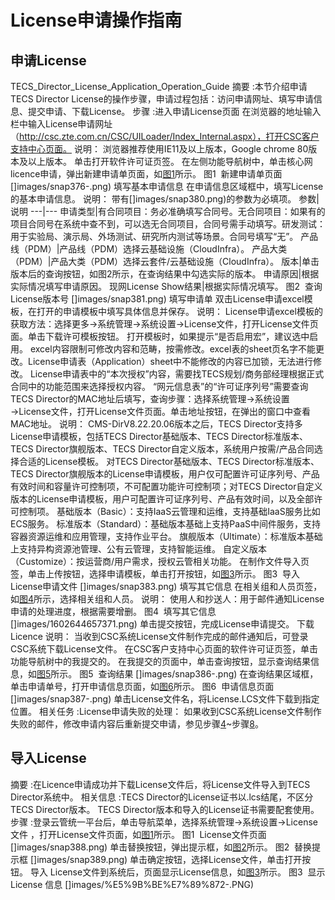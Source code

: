 # License申请操作指南 
## 申请License 
TECS_Director_License_Application_Operation_Guide 
摘要 :本节介绍申请TECS Director License的操作步骤，申请过程包括：访问申请网址、填写申请信息、提交申请、下载License。
步骤 :进入申请License页面
在浏览器的地址输入栏中输入License申请网址（http://csc.zte.com.cn/CSC/UILoader/Index_Internal.aspx），打开CSC客户支持中心页面。
 说明： 
浏览器推荐使用IE11及以上版本，Google
chrome 80版本及以上版本。 
单击打开软件许可证页签。
在左侧功能导航树中，单击核心网licence申请，弹出新建申请单页面，如[图1](1602298756694.html#z58ea7ef2d2494fcaa9d829eef010f211__b54b035a-7f8f-4109-8f87-9f1b701b5063)所示。
图1  新建申请单页面
[]images/snap376-.png)
填写基本申请信息
在申请信息区域框中，填写License的基本申请信息。
 说明： 
带有[]images/snap380.png)的参数为必填项。
参数|说明
---|---
申请类型|有合同项目：务必准确填写合同号。无合同项目：如果有的项目合同号在系统中查不到，可以选无合同项目，合同号需手动填写。研发测试：用于实验局、演示局、外场测试、研究所内测试等场景。合同号填写“无”。
产品线（PDM）|产品线（PDM）选择云基础设施（CloudInfra）。
产品大类（PDM）|产品大类（PDM）选择云套件/云基础设施（CloudInfra）。
版本|单击版本后的查询按钮，如图2所示，在查询结果中勾选实际的版本。
申请原因|根据实际情况填写申请原因。
现网License Show结果|根据实际情况填写。
图2  查询License版本号
[]images/snap381.png)
填写申请单
双击License申请excel模板，在打开的申请模板中填写具体信息并保存。 
 说明： 
License申请excel模板的获取方法：选择更多→系统管理→系统设置→License文件，打开License文件页面。单击下载许可模板按钮。 
打开模板时，如果提示“是否启用宏”，建议选中启用。 
excel内容限制可修改内容和范畴，按需修改。excel表的sheet页名字不能更改。License申请表（Application）sheet中不能修改的内容已加锁，无法进行修改。 
License申请表中的“本次授权”内容，需要找TECS规划/商务部经理根据正式合同中的功能范围来选择授权内容。 
“网元信息表”的“许可证序列号”需要查询TECS Director的MAC地址后填写，查询步骤：选择系统管理→系统设置→License文件，打开License文件页面。单击地址按钮，在弹出的窗口中查看MAC地址。 
 说明： 
CMS-DirV8.22.20.06版本之后，TECS Director支持多License申请模板，包括TECS Director基础版本、TECS Director标准版本、TECS Director旗舰版本、TECS Director自定义版本，系统用户按需/产品合同选择合适的License模板。
对TECS Director基础版本、TECS Director标准版本、TECS Director旗舰版本的License申请模板，用户仅可配置许可证序列号、产品有效时间和容量许可控制项，不可配置功能许可控制项；对TECS Director自定义版本的License申请模板，用户可配置许可证序列号、产品有效时间，以及全部许可控制项。
基础版本（Basic）：支持IaaS云管理和运维，支持基础IaaS服务比如ECS服务。 
标准版本（Standard）：基础版本基础上支持PaaS中间件服务，支持容器资源运维和应用管理，支持作业平台。 
旗舰版本（Ultimate）：标准版本基础上支持异构资源池管理、公有云管理，支持智能运维。 
自定义版本（Customize）：按运营商/用户需求，授权云管相关功能。 
在制作文件导入页签，单击上传按钮，选择申请模板，单击打开按钮，如[图3](1602298756694.html#z58ea7ef2d2494fcaa9d829eef010f211__f995bec3-30dc-4d4e-83b4-4c9ec2eecf3c)所示。
图3  导入 License申请文件
[]images/snap383.png)
填写其它信息
在相关组和人员页签，如[图4](1602298756694.html#z58ea7ef2d2494fcaa9d829eef010f211__f4262b08-907f-4689-a73d-1c2c44b75428)所示，选择相关组和人员。
 说明： 
使用人和抄送人：用于邮件通知License申请的处理进度，根据需要增删。
图4  填写其它信息
[]images/1602644657371.png)
单击提交按钮，完成License申请提交。
下载Licence
 说明： 
当收到CSC系统License文件制作完成的邮件通知后，可登录CSC系统下载License文件。 
在CSC客户支持中心页面的软件许可证页签，单击功能导航树中的我提交的。
在我提交的页面中，单击查询按钮，显示查询结果信息，如[图5](1602298756694.html#z58ea7ef2d2494fcaa9d829eef010f211__212e854f-7aec-4a6f-9300-c54b31c6d7bb)所示。
图5  查询结果
[]images/snap386-.png)
在查询结果区域框，单击申请单号，打开申请信息页面，如[图6](1602298756694.html#z58ea7ef2d2494fcaa9d829eef010f211__7a3511dc-2c1d-40c6-bb75-23b22c79995a)所示。
图6  申请信息页面
[]images/snap387-.png)
单击License文件名，将License.LCS文件下载到指定位置。
相关任务 :License申请失败的处理： 
如果收到CSC系统License文件制作失败的邮件，修改申请内容后重新提交申请，参见步骤[4](1602298756694.html#z58ea7ef2d2494fcaa9d829eef010f211__9fd3c2de-e07c-493c-8201-19ff65da82b8)~步骤[8](1602298756694.html#z58ea7ef2d2494fcaa9d829eef010f211__27f4479b-28d0-4db4-8793-41c43c9305eb)。
## 导入License 
摘要 :在Licence申请成功并下载License文件后，将License文件导入到TECS Director系统中。
相关信息 :TECS Director的License证书以.lcs结尾，不区分TECS Director版本。
TECS Director版本和导入的License证书需要配套使用。
步骤 :登录云管统一平台后，单击导航菜单，选择系统管理→系统设置→License文件
，打开License文件页面，如[图1](1602656212348.html#zd0418e09682846ce98ee73f618109c8c__f9ea8fc5-b60c-4eb5-8ce9-68c3e5b5a3f6)所示。
图1  License文件页面
[]images/snap388.png)
单击替换按钮，弹出提示框，如[图2](1602656212348.html#zd0418e09682846ce98ee73f618109c8c__ecaafd8b-1b7a-4e7a-b42b-3bc4d25e8dd1)所示。
图2  替换提示框
[]images/snap389.png)
单击确定按钮，选择License文件，单击打开按钮。
导入 License文件到系统后，页面显示License信息，如[图3](1602656212348.html#zd0418e09682846ce98ee73f618109c8c__efd5a57f-22d2-4f1a-8984-39cc653459f4)所示。
图3  显示License 信息
[]images/%E5%9B%BE%E7%89%872-.PNG)
